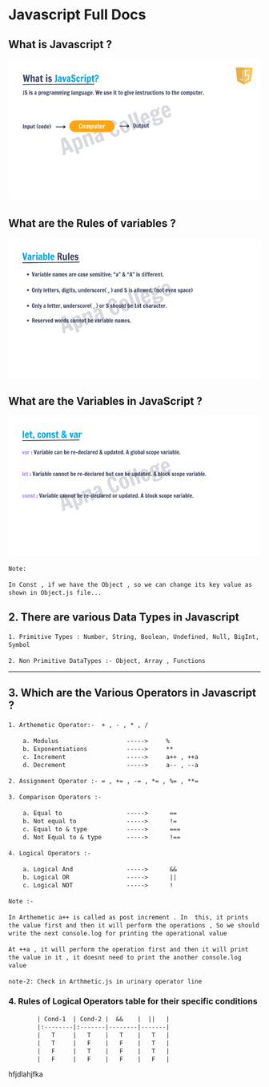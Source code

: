 # Javascript Full Docs

## What is Javascript ?

![alt text](Images/image.png)

## What are the Rules of variables ?

![alt text](Images/image-1.png)

## What are the Variables in JavaScript ?

![alt text](Images/image-2.png)
    
    Note:
    
    In Const , if we have the Object , so we can change its key value as shown in Object.js file...


## 2. There are various Data Types in Javascript 

    1. Primitive Types : Number, String, Boolean, Undefined, Null, BigInt, Symbol

    2. Non Primitive DataTypes :- Object, Array , Functions


____

## 3. Which are the Various Operators in Javascript ?

    1. Arthemetic Operator:-  + , - , * , /

        a. Modulus                   ----->     %
        b. Exponentiations           ----->     **
        c. Increment                 ----->     a++ , ++a
        d. Decrement                 ----->     a-- , --a

    2. Assignment Operator :- = , += , -= , *= , %= , **=
    
    3. Comparison Operators :- 
        
        a. Equal to                  ----->      ==
        b. Not equal to              ----->      !=
        c. Equal to & type           ----->      ===
        d. Not Equal to & type       ----->      !==

    4. Logical Operators :- 

        a. Logical And               ----->      &&
        b. Logical OR                ----->      ||
        c. Logical NOT               ----->      !

    Note :- 

    In Arthemetic a++ is called as post increment . In  this, it prints the value first and then it will perform the operations , So we should write the next console.log for printing the operational value 

    At ++a , it will perform the operation first and then it will print the value in it , it doesnt need to print the another console.log value

    note-2: Check in Arthmetic.js in urinary operator line 


### 4. Rules of Logical Operators table for their specific conditions


            | Cond-1  | Cond-2 |  &&    |  ||   |  
            |:--------|:-------|--------|-------|
            |   T     |   T    |   T    |   T   |
            |   T     |   F    |   F    |   T   |
            |   F     |   T    |   F    |   T   |
            |   F     |   F    |   F    |   F   |

hfjdlahjfka